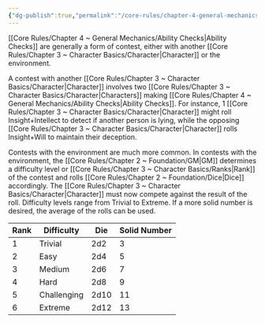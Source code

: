 ```yaml
---
{"dg-publish":true,"permalink":"/core-rules/chapter-4-general-mechanics/contests/"}
---
```


[[Core Rules/Chapter 4 ~ General Mechanics/Ability Checks\|Ability Checks]] are generally a form of contest, either with another [[Core Rules/Chapter 3 ~ Character Basics/Character\|Character]] or the environment.

A contest with another [[Core Rules/Chapter 3 ~ Character Basics/Character\|Character]] involves two [[Core Rules/Chapter 3 ~ Character Basics/Character\|Characters]] making [[Core Rules/Chapter 4 ~ General Mechanics/Ability Checks\|Ability Checks]]. For instance, 1 [[Core Rules/Chapter 3 ~ Character Basics/Character\|Character]] might roll Insight+Intellect to detect if another person is lying, while the opposing [[Core Rules/Chapter 3 ~ Character Basics/Character\|Character]] rolls Insight+Will to maintain their deception.

Contests with the environment are much more common. In contests with the environment, the [[Core Rules/Chapter 2 ~ Foundation/GM\|GM]] determines a difficulty level or [[Core Rules/Chapter 3 ~ Character Basics/Ranks\|Rank]] of the contest and rolls [[Core Rules/Chapter 2 ~ Foundation/Dice\|Dice]] accordingly. The [[Core Rules/Chapter 3 ~ Character Basics/Character\|Character]] must now compete against the result of the roll. Difficulty levels range from Trivial to Extreme. If a more solid number is desired, the average of the rolls can be used.

|Rank| Difficulty                   | Die                        | Solid Number          |
|--| ---------------------------- | -------------------------- | --------------------- |
|1| Trivial                      | 2d2                        | 3                     |
|2| Easy                         | 2d4                        | 5                     |
|3| Medium                       | 2d6                        | 7                     |
|4| Hard                         | 2d8                        | 9                     |
|5| Challenging                  | 2d10                       | 11                    |
|6| Extreme                      | 2d12                       | 13                    |
